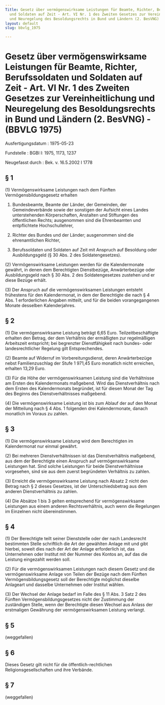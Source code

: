 ```yaml
---
Title: Gesetz über vermögenswirksame Leistungen für Beamte, Richter, Berufssoldaten
  und Soldaten auf Zeit - Art. VI Nr. 1 des Zweiten Gesetzes zur Vereinheitlichung
  und Neuregelung des Besoldungsrechts in Bund und Ländern (2. BesVNG) -
layout: default
slug: bbvlg_1975

---
```


# Gesetz über vermögenswirksame Leistungen für Beamte, Richter, Berufssoldaten und Soldaten auf Zeit - Art. VI Nr. 1 des Zweiten Gesetzes zur Vereinheitlichung und Neuregelung des Besoldungsrechts in Bund und Ländern (2. BesVNG) - (BBVLG 1975)

Ausfertigungsdatum
:   1975-05-23

Fundstelle
:   BGBl I: 1975, 1173, 1237

Neugefasst durch
:   Bek. v. 16.5.2002 I 1778


## § 1

(1) Vermögenswirksame Leistungen nach dem Fünften
Vermögensbildungsgesetz erhalten

1.  Bundesbeamte, Beamte der Länder, der Gemeinden, der Gemeindeverbände
    sowie der sonstigen der Aufsicht eines Landes unterstehenden
    Körperschaften, Anstalten und Stiftungen des öffentlichen Rechts;
    ausgenommen sind die Ehrenbeamten und entpflichtete Hochschullehrer,


2.  Richter des Bundes und der Länder; ausgenommen sind die ehrenamtlichen
    Richter,


3.  Berufssoldaten und Soldaten auf Zeit mit Anspruch auf Besoldung oder
    Ausbildungsgeld (§ 30 Abs. 2 des Soldatengesetzes).




(2) Vermögenswirksame Leistungen werden für die Kalendermonate
gewährt, in denen dem Berechtigten Dienstbezüge, Anwärterbezüge oder
Ausbildungsgeld nach § 30 Abs. 2 des Soldatengesetzes zustehen und er
diese Bezüge erhält.

(3) Der Anspruch auf die vermögenswirksamen Leistungen entsteht
frühestens für den Kalendermonat, in dem der Berechtigte die nach § 4
Abs. 1 erforderlichen Angaben mitteilt, und für die beiden
vorangegangenen Monate desselben Kalenderjahres.


## § 2

(1) Die vermögenswirksame Leistung beträgt 6,65 Euro.
Teilzeitbeschäftigte erhalten den Betrag, der dem Verhältnis der
ermäßigten zur regelmäßigen Arbeitszeit entspricht; bei begrenzter
Dienstfähigkeit nach bundes- oder landesrechtlicher Regelung gilt
Entsprechendes.

(2) Beamte auf Widerruf im Vorbereitungsdienst, deren Anwärterbezüge
nebst Familienzuschlag der Stufe 1 971,45 Euro monatlich nicht
erreichen, erhalten 13,29 Euro.

(3) Für die Höhe der vermögenswirksamen Leistung sind die Verhältnisse
am Ersten des Kalendermonats maßgebend. Wird das Dienstverhältnis nach
dem Ersten des Kalendermonats begründet, ist für diesen Monat der Tag
des Beginns des Dienstverhältnisses maßgebend.

(4) Die vermögenswirksame Leistung ist bis zum Ablauf der auf den
Monat der Mitteilung nach § 4 Abs. 1 folgenden drei Kalendermonate,
danach monatlich im Voraus zu zahlen.


## § 3

(1) Die vermögenswirksame Leistung wird dem Berechtigten im
Kalendermonat nur einmal gewährt.

(2) Bei mehreren Dienstverhältnissen ist das Dienstverhältnis
maßgebend, aus dem der Berechtigte einen Anspruch auf
vermögenswirksame Leistungen hat. Sind solche Leistungen für beide
Dienstverhältnisse vorgesehen, sind sie aus dem zuerst begründeten
Verhältnis zu zahlen.

(3) Erreicht die vermögenswirksame Leistung nach Absatz 2 nicht den
Betrag nach § 2 dieses Gesetzes, ist der Unterschiedsbetrag aus dem
anderen Dienstverhältnis zu zahlen.

(4) Die Absätze 1 bis 3 gelten entsprechend für vermögenswirksame
Leistungen aus einem anderen Rechtsverhältnis, auch wenn die
Regelungen im Einzelnen nicht übereinstimmen.


## § 4

(1) Der Berechtigte teilt seiner Dienststelle oder der nach
Landesrecht bestimmten Stelle schriftlich die Art der gewählten Anlage
mit und gibt hierbei, soweit dies nach der Art der Anlage erforderlich
ist, das Unternehmen oder Institut mit der Nummer des Kontos an, auf
das die Leistung eingezahlt werden soll.

(2) Für die vermögenswirksamen Leistungen nach diesem Gesetz und die
vermögenswirksame Anlage von Teilen der Bezüge nach dem Fünften
Vermögensbildungsgesetz soll der Berechtigte möglichst dieselbe
Anlageart und dasselbe Unternehmen oder Institut wählen.

(3) Der Wechsel der Anlage bedarf im Falle des § 11 Abs. 3 Satz 2 des
Fünften Vermögensbildungsgesetzes nicht der Zustimmung der zuständigen
Stelle, wenn der Berechtigte diesen Wechsel aus Anlass der erstmaligen
Gewährung der vermögenswirksamen Leistung verlangt.


## § 5

(weggefallen)


## § 6

Dieses Gesetz gilt nicht für die öffentlich-rechtlichen
Religionsgesellschaften und ihre Verbände.


## § 7

(weggefallen)

